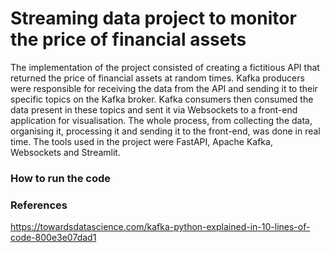 # Streaming data project to monitor the price of financial assets

The implementation of the project consisted of creating a fictitious API that returned the price of financial assets at random times. Kafka producers were responsible for receiving the data from the API and sending it to their specific topics on the Kafka broker. Kafka consumers then consumed the data present in these topics and sent it via Websockets to a front-end application for visualisation. The whole process, from collecting the data, organising it, processing it and sending it to the front-end, was done in real time. The tools used in the project were FastAPI, Apache Kafka, Websockets and Streamlit.

### How to run the code


### References
https://towardsdatascience.com/kafka-python-explained-in-10-lines-of-code-800e3e07dad1
